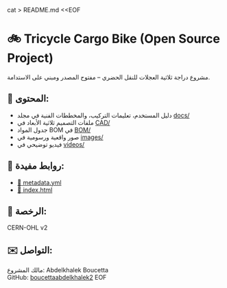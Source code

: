 cat > README.md <<EOF
# 🚲 Tricycle Cargo Bike (Open Source Project)

مشروع دراجة ثلاثية العجلات للنقل الحضري – مفتوح المصدر ومبني على الاستدامة.

## 🧩 المحتوى:
- دليل المستخدم، تعليمات التركيب، والمخططات الفنية في مجلد [docs/](./docs)
- ملفات التصميم ثلاثية الأبعاد في [CAD/](./CAD)
- جدول المواد BOM في [BOM/](./BOM)
- صور واقعية ورسومية في [images/](./images)
- فيديو توضيحي في [videos/](./videos)

## 🔗 روابط مفيدة:
- [📄 metadata.yml](./metadata.yml)
- [📘 index.html](./index.html)

## 📜 الرخصة:
CERN-OHL v2

## ✉️ التواصل:
مالك المشروع: Abdelkhalek Boucetta  
GitHub: [boucettaabdelkhalek2](https://github.com/boucettaabdelkhalek2)
EOF
